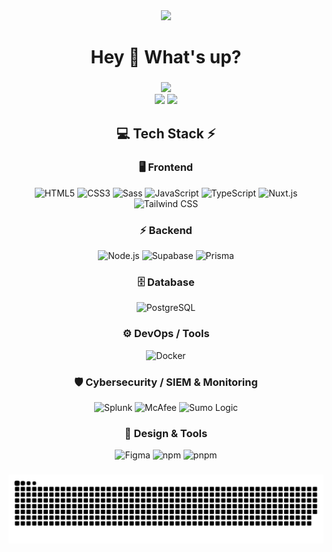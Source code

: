 <div align="center">
  <img height="200" src="https://media4.giphy.com/media/v1.Y2lkPTc5MGI3NjExeDQxY3cxbXQ4cms5YXVqeGtvdnN3dmc1dzJ0N29tNXdqaDkyejZxdyZlcD12MV9pbnRlcm5hbF9naWZfYnlfaWQmY3Q9Zw/EZr27ZbJwmjE9PGyLN/giphy.gif"  />
</div>

###

<h1 align="center">Hey 👋 What's up?</h1>

###

<!-- Stats -->
<div align="center">
  <img src="https://github-readme-stats.vercel.app/api?username=auanauan&theme=aura&hide_border=true&include_all_commits=true&count_private=true" width="55%" /> </br>
  <img src="https://github-readme-streak-stats.herokuapp.com/?user=auanauan&theme=aura&hide_border=true" width="50%" />
  <img src="https://github-readme-stats.vercel.app/api/top-langs/?username=auanauan&theme=aura&hide_border=true&include_all_commits=true&count_private=true&layout=compact" width="36%" /> </br>
</div>

<!-- Tech Stack -->
<div align="center">
  
## 💻 Tech Stack ⚡

### 🖥 Frontend
![HTML5](https://img.shields.io/badge/Frontend-HTML5-%23E34F26?style=for-the-badge&logo=html5&logoColor=#E34F26)
![CSS3](https://img.shields.io/badge/Frontend-CSS3-%231572B6?style=for-the-badge&logo=css&logoColor=blue)
![Sass](https://img.shields.io/badge/Sass-%23CC6699?style=for-the-badge&logo=sass&logoColor=white)
![JavaScript](https://img.shields.io/badge/Language-JavaScript-%23F7DF1E?style=for-the-badge&logo=javascript&logoColor=#F7DF1E)
![TypeScript](https://img.shields.io/badge/Language-TypeScript-%23007ACC?style=for-the-badge&logo=typescript&logoColor=#3178C6)
![Nuxt.js](https://img.shields.io/badge/Framework-Nuxt.js-%2300C58E?style=for-the-badge&logo=nuxt&logoColor=#00DC82)
![Tailwind CSS](https://img.shields.io/badge/TailwindCSS-%2338B2AC?style=for-the-badge&logo=tailwind-css&logoColor=white)

### ⚡ Backend
![Node.js](https://img.shields.io/badge/Runtime-Node.js-%23339933?style=for-the-badge&logo=node.js&logoColor=#5FA04E)
![Supabase](https://img.shields.io/badge/Backend-Supabase-%2300B67A?style=for-the-badge&logo=supabase&logoColor=#3FCF8E)
![Prisma](https://img.shields.io/badge/ORM-Prisma-%2300B4D8?style=for-the-badge&logo=prisma&logoColor=#2D3748)

### 🗄 Database
![PostgreSQL](https://img.shields.io/badge/Database-PostgreSQL-%234169E1?style=for-the-badge&logo=postgresql&logoColor=#4169E1)

### ⚙️ DevOps / Tools
![Docker](https://img.shields.io/badge/Container-Docker-%230249ED?style=for-the-badge&logo=docker&logoColor=#2496ED)

### 🛡 Cybersecurity / SIEM & Monitoring
![Splunk](https://img.shields.io/badge/Splunk-%23000000?style=for-the-badge&logo=splunk&logoColor=#90E59A)
![McAfee](https://img.shields.io/badge/McAfee-%23DF1B28?style=for-the-badge&logo=mcafee&logoColor=#C01818)
![Sumo Logic](https://img.shields.io/badge/Sumo_Logic-%23007D6C?style=for-the-badge&logo=sumologic&logoColor=#000099)

### 🎨 Design & Tools
![Figma](https://img.shields.io/badge/Design-Figma-%23F24E1E?style=for-the-badge&logo=figma&logoColor=#F24E1E)
![npm](https://img.shields.io/badge/npm-%23CB3837?style=for-the-badge&logo=npm&logoColor=%23CB3837&label=Package-Manager&labelColor=grey)
![pnpm](https://img.shields.io/badge/pnpm-%23F69220?style=for-the-badge&logo=pnpm&logoColor=%23F69220&label=Package-Manager&labelColor=grey)


</div>

###

<!-- Snake Animation -->
<div align="center">
    
  ![snake gif](https://github.com/auanauan/auanauan/blob/output/github-snake-dark.svg)
</div>

###
